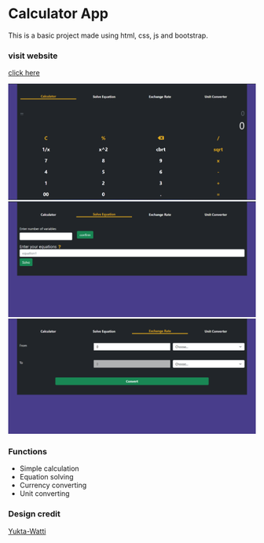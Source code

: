 # Calculator App
This is a basic project made using html, css, js and bootstrap.

### visit website
[click here](https://rishikesh-kumar-7258.github.io/calculator/)

![Image](images/Screenshot_1.png)
![Image](images/Screenshot_2.png)
![Image](images/Screenshot_3.png)

### Functions
* Simple calculation
* Equation solving
* Currency converting
* Unit converting

### Design credit
[Yukta-Watti](https://github.com/Yukta-Watti)